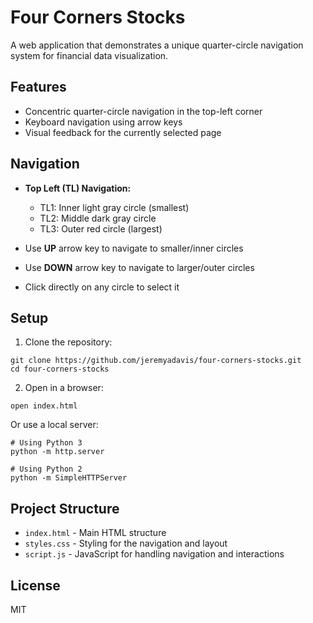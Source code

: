 # Four Corners Stocks

A web application that demonstrates a unique quarter-circle navigation system for financial data visualization.

## Features

- Concentric quarter-circle navigation in the top-left corner
- Keyboard navigation using arrow keys
- Visual feedback for the currently selected page

## Navigation

- **Top Left (TL) Navigation:**

  - TL1: Inner light gray circle (smallest)
  - TL2: Middle dark gray circle
  - TL3: Outer red circle (largest)

- Use **UP** arrow key to navigate to smaller/inner circles
- Use **DOWN** arrow key to navigate to larger/outer circles
- Click directly on any circle to select it

## Setup

1. Clone the repository:

```
git clone https://github.com/jeremyadavis/four-corners-stocks.git
cd four-corners-stocks
```

2. Open in a browser:

```
open index.html
```

Or use a local server:

```
# Using Python 3
python -m http.server

# Using Python 2
python -m SimpleHTTPServer
```

## Project Structure

- `index.html` - Main HTML structure
- `styles.css` - Styling for the navigation and layout
- `script.js` - JavaScript for handling navigation and interactions

## License

MIT
